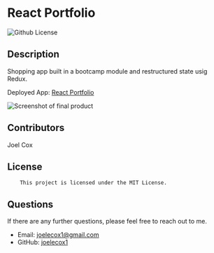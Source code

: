 # React Portfolio
  ![Github License](https://img.shields.io/badge/license-MIT-green)
  
  ## Description
  
  Shopping app built in a bootcamp module and restructured state usig Redux.

  Deployed App: [React Portfolio](https://joelecox1.github.io/joel-cox-react-portfolio/)

  ![Screenshot of final product](./src/assets/react-portfolio.png)

  ## Contributors

  Joel Cox

  ## License
      
        This project is licensed under the MIT License.

  ## Questions

  If there are any further questions, please feel free to reach out to me. 

  - Email: joelecox1@gmail.com
  - GitHub: [joelecox1](https://github.com/joelecox1)
